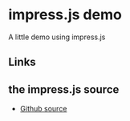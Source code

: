 impress.js demo
===============

A little demo using impress.js

Links
------

## the impress.js source
* [Github source](https://github.com/bartaz/impress.js)